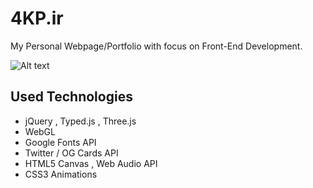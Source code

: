 # 4KP.ir
My Personal Webpage/Portfolio with focus on Front-End Development.

![Alt text](/../master/scn.png?raw=true "AKP")



Used Technologies
-----------------

- jQuery , Typed.js , Three.js
- WebGL
- Google Fonts API
- Twitter / OG Cards API
- HTML5 Canvas , Web Audio API
- CSS3 Animations
